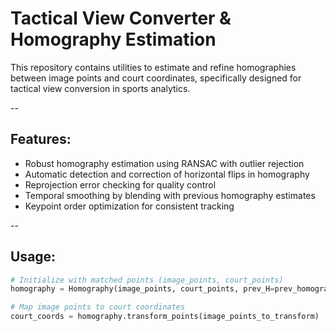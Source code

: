 # Tactical View Converter & Homography Estimation

This repository contains utilities to estimate and refine homographies between image points and court coordinates, specifically designed for tactical view conversion in sports analytics.

--
## Features:
- Robust homography estimation using RANSAC with outlier rejection
- Automatic detection and correction of horizontal flips in homography
- Reprojection error checking for quality control
- Temporal smoothing by blending with previous homography estimates
- Keypoint order optimization for consistent tracking

--
## Usage:
```python
# Initialize with matched points (image_points, court_points)
homography = Homography(image_points, court_points, prev_H=prev_homography, prev_image_points=prev_points)

# Map image points to court coordinates
court_coords = homography.transform_points(image_points_to_transform)

